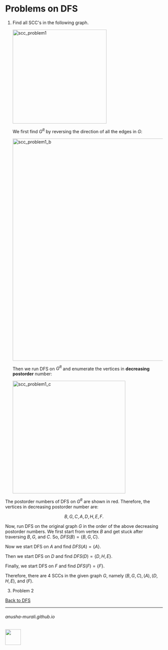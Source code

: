 # Problems on DFS


1. Find all SCC's in the following graph.

   <img width="300" alt="scc_problem1" src="https://github.com/user-attachments/assets/74590a7e-c9fa-4c3f-bfa1-a4affe8e11cf">

   We first find $G^R$ by reversing the direction of all the edges in $G$:

   <img width="710" alt="scc_problem1_b" src="https://github.com/user-attachments/assets/f41adc33-ca0b-416e-8399-e2e03632f0b9">

   Then we run DFS on $G^R$ and enumerate the vertices in **decreasing postorder** number:
   
   <img width="360" alt="scc_problem1_c" src="https://github.com/user-attachments/assets/1ffaf47b-1762-41dc-955c-8256f5743d38">

The postorder numbers of DFS on $G^R$ are shown in red. Therefore, the vertices in decreasing postorder number are:

$$
B, G, C, A, D, H, E, F.
$$
   
Now, run DFS on the original graph $G$ in the order of the above decreasing postorder numbers. We first start from vertex $B$ and get stuck after traversing $B, G,$ and $C$. So, $DFS(B) = \{B, G, C\}$.

Now we start DFS on $A$ and find $DFS(A) = \{A\}$.

Then we start DFS on $D$ and find $DFS(D) = \{D, H, E\}$.

Finally, we start DFS on $F$ and find $DFS(F) = \{F\}$.

Therefore, there are 4 SCCs in the given graph $G$, namely $(B, G, C), (A), (D, H, E),$ and $(F)$.



3. Problem 2



[Back to DFS](./dfs.md)

* * *
###### anusha-murali.github.io

<img src="https://github.com/anusha-murali/anusha-murali.github.io/assets/111596338/639243aa-2857-4595-a65a-7852762bb002" width="50" height="50"/>
